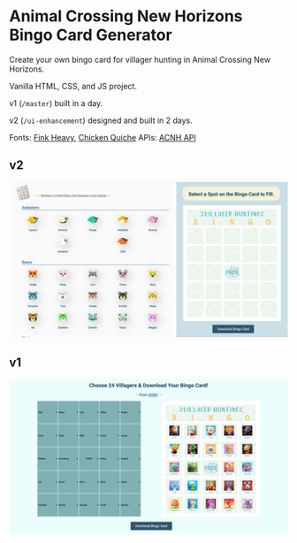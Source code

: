 # Animal Crossing New Horizons Bingo Card Generator
Create your own bingo card for villager hunting in Animal Crossing New Horizons.

Vanilla HTML, CSS, and JS project.

v1 (`/master`) built in a day.

v2 (`/ui-enhancement`) designed and built in 2 days.

Fonts: [Fink Heavy](https://www.fontsmarket.com/font-download/fink-heavy), [Chicken Quiche](https://www.dafont.com/chicken-quiche.font)
APIs: [ACNH API](http://acnhapi.com/)

## v2
<img src="./preview2.jpeg">

## v1
<img src="./preview.png">
